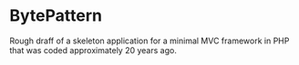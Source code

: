 # BytePattern

Rough draff of a skeleton application for a minimal MVC framework in PHP that was coded
approximately 20 years ago.
